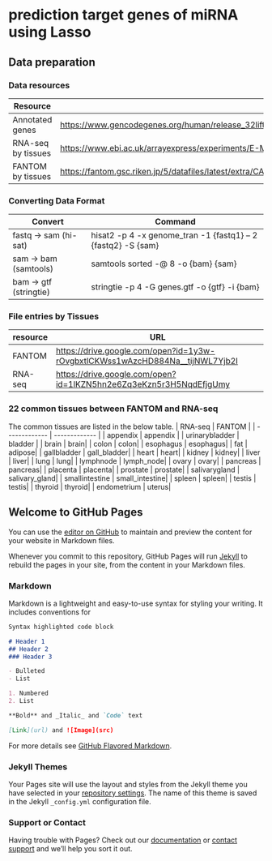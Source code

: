 # prediction target genes of miRNA using Lasso

## Data preparation
### Data resources

|Resource | URL|
| ------------- | ------------- |
|Annotated genes | https://www.gencodegenes.org/human/release_32lift37.html|
|RNA-seq by tissues | https://www.ebi.ac.uk/arrayexpress/experiments/E-MTAB-1733/samples/?s_page=1&s_pagesize=500|
|FANTOM by tissues | https://fantom.gsc.riken.jp/5/datafiles/latest/extra/CAGE_peaks/hg19.cage_peak_phase1and2combined_tpm_ann.osc.txt.gz|

### Converting Data Format

| Convert | Command |
| ------------- | ------------- |
| fastq → sam (hi-sat) | hisat2 -p 4 -x genome_tran -1 {fastq1} – 2 {fastq2} -S {sam} |
| sam → bam (samtools) | samtools sorted -@ 8 -o {bam} {sam} |
| bam → gtf (stringtie)	| stringtie -p 4 -G genes.gtf -o {gtf} -i {bam} |

### File entries by Tissues
| resource	| URL |
| ------------- | ------------- |
| FANTOM	| https://drive.google.com/open?id=1y3w-rOvgbxtlCKWss1wAzcHD884Na__tijNWL7Yjb2I |
| RNA-seq	| https://drive.google.com/open?id=1lKZN5hn2e6Zq3eKzn5r3H5NqdEfjgUmy |

### 22 common tissues between FANTOM and RNA-seq
The common tissues are listed in the below table. 
| RNA-seq |	FANTOM |
| ------------- | ------------- |
| appendix | appendix |
| urinarybladder | bladder |
| brain	| brain|
| colon	| colon|
| esophagus	| esophagus|
| fat	| adipose|
| gallbladder	| gall_bladder|
| heart	| heart|
| kidney | kidney|
| liver	| liver|
| lung	| lung|
| lymphnode	| lymph_node|
| ovary	| ovary|
| pancreas	| pancreas|
| placenta	| placenta|
| prostate	| prostate|
| salivarygland	| salivary_gland|
| smallintestine	| small_intestine|
| spleen	| spleen|
| testis	| testis|
| thyroid	| thyroid|
| endometrium	| uterus|

## Welcome to GitHub Pages

You can use the [editor on GitHub](https://github.com/mgcha85/gene_and_mirna/edit/gh-pages/index.md) to maintain and preview the content for your website in Markdown files.

Whenever you commit to this repository, GitHub Pages will run [Jekyll](https://jekyllrb.com/) to rebuild the pages in your site, from the content in your Markdown files.

### Markdown

Markdown is a lightweight and easy-to-use syntax for styling your writing. It includes conventions for

```markdown
Syntax highlighted code block

# Header 1
## Header 2
### Header 3

- Bulleted
- List

1. Numbered
2. List

**Bold** and _Italic_ and `Code` text

[Link](url) and ![Image](src)
```

For more details see [GitHub Flavored Markdown](https://guides.github.com/features/mastering-markdown/).

### Jekyll Themes

Your Pages site will use the layout and styles from the Jekyll theme you have selected in your [repository settings](https://github.com/mgcha85/gene_and_mirna/settings). The name of this theme is saved in the Jekyll `_config.yml` configuration file.

### Support or Contact

Having trouble with Pages? Check out our [documentation](https://docs.github.com/categories/github-pages-basics/) or [contact support](https://github.com/contact) and we’ll help you sort it out.
